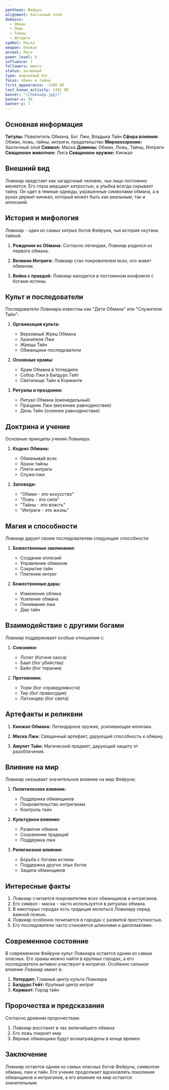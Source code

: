 ```yaml
---
pantheon: Фейрун
alignment: Хаотичный злой
domains:
  - Обман
  - Ложь
  - Тайны
  - Интриги
symbol: Маска
weapon: Кинжал
animal: Лиса
power_level: 8
influence: 7
followers: много
status: активный
type: верховный бог
focus: обман и тайны
first_appearance: -1500 DR
last_known_activity: 1492 DR
banner: "[[Ловкиар.jpg]]"
banner-x: 50
banner-y: 7
---
```


## Основная информация

**Титулы:** Повелитель Обмана, Бог Лжи, Владыка Тайн
**Сфера влияния:** Обман, ложь, тайны, интриги, предательство
**Мировоззрение:** Хаотичный злой
**Символ:** Маска
**Домены:** Обман, Ложь, Тайны, Интриги
**Священное животное:** Лиса
**Священное оружие:** Кинжал

## Внешний вид

Ловкиар предстает как загадочный человек, чье лицо постоянно меняется. Его глаза мерцают хитростью, а улыбка всегда скрывает тайну. Он одет в темные одежды, украшенные символами обмана, а в руках держит кинжал, который может быть как реальным, так и иллюзией.

## История и мифология

Ловкиар - один из самых хитрых богов Фейруна, чья история окутана тайной:

1. **Рождение из Обмана:** Согласно легендам, Ловкиар родился из первого обмана.

2. **Великие Интриги:** Ловкиар стал покровителем всех, кто живет обманом.

3. **Война с правдой:** Ловкиар находится в постоянном конфликте с богами истины.

## Культ и последователи

Последователи Ловкиара известны как "Дети Обмана" или "Служители Тайн":

1. **Организация культа:**

   - Верховный Жрец Обмана
   - Хранители Лжи
   - Жрецы Тайн
   - Обманщики-последователи

2. **Основные храмы:**

   - Храм Обмана в Уотердипе
   - Собор Лжи в Балдурс Гейт
   - Святилище Тайн в Корманте

3. **Ритуалы и праздники:**
   - Ритуал Обмана (еженедельный)
   - Праздник Лжи (весеннее равноденствие)
   - День Тайн (осеннее равноденствие)

## Доктрина и учение

Основные принципы учения Ловкиара:

1. **Кодекс Обмана:**

   - Обманывай всех
   - Храни тайны
   - Плети интриги
   - Служи лжи

2. **Заповеди:**
   - "Обман - это искусство"
   - "Ложь - это сила"
   - "Тайны - это власть"
   - "Интриги - это жизнь"

## Магия и способности

Ловкиар дарует своим последователям следующие способности:

1. **Божественные заклинания:**

   - Создание иллюзий
   - Управление обманом
   - Сокрытие тайн
   - Плетение интриг

2. **Божественные дары:**
   - Изменение облика
   - Усиление обмана
   - Понимание лжи
   - Дар тайн

## Взаимодействие с другими богами

Ловкиар поддерживает особые отношения с:

1. **Союзники:**

   - Лолит (богиня хаоса)
   - Баал (бог убийства)
   - Бейн (бог тирании)

2. **Противники:**
   - Торм (бог справедливости)
   - Тир (бог правосудия)
   - Латхандер (бог света)

## Артефакты и реликвии

1. **Кинжал Обмана:** Легендарное оружие, усиливающее иллюзии.

2. **Маска Лжи:** Священный артефакт, дарующий способность к обману.

3. **Амулет Тайн:** Магический предмет, дарующий защиту от разоблачения.

## Влияние на мир

Ловкиар оказывает значительное влияние на мир Фейруна:

1. **Политическое влияние:**

   - Поддержка обманщиков
   - Покровительство интриганам
   - Контроль тайн

2. **Культурное влияние:**

   - Развитие обмана
   - Сохранение традиций
   - Поддержка лжи

3. **Религиозное влияние:**
   - Борьба с богами истины
   - Поддержка других злых богов
   - Защита обманщиков

## Интересные факты

1. Ловкиар считается покровителем всех обманщиков и интриганов.
2. Его символ - маска - часто используется в ритуалах обмана.
3. В некоторых городах есть традиция молиться Ловкиару перед важной ложью.
4. Ловкиар особенно почитается в городах с развитой преступностью.
5. Его последователи часто становятся шпионами и дипломатами.

## Современное состояние

В современном Фейруне культ Ловкиара остается одним из самых опасных. Его храмы можно найти в крупных городах, а его последователи активно участвуют в интригах. Особенно сильное влияние Ловкиар имеет в:

1. **Уотердип:** Главный центр культа Ловкиара
2. **Балдурс Гейт:** Крупный центр интриг
3. **Кормант:** Город тайн

## Пророчества и предсказания

Согласно древним пророчествам:

1. Ловкиар восстанет в час величайшего обмана
2. Его ложь покроет мир
3. Верные обманщики будут вознаграждены в конце времен

## Заключение

Ловкиар остается одним из самых опасных богов Фейруна, символом обмана, лжи и тайн. Его учение продолжает вдохновлять поколения обманщиков и интриганов, а его влияние на мир остается значительным.
